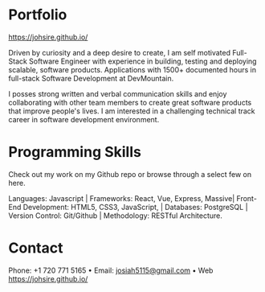 # Portfolio
https://johsire.github.io/

Driven by curiosity and a deep desire to create, I am self motivated Full-Stack Software Engineer with experience in building, testing and deploying scalable, software products. Applications with 1500+ documented hours in full-stack Software Development at DevMountain.

I posses strong written and verbal communication skills and enjoy collaborating with other team members to create great software products that improve people's lives. I am interested in a challenging technical track career in software development environment.

# Programming Skills
Check out my work on my Github repo or browse through a select few on here.

Languages: Javascript | Frameworks: React, Vue, Express, Massive| Front-End Development: HTML5, CSS3, JavaScript, | Databases: PostgreSQL | Version Control: Git/Github | Methodology: RESTful Architecture.

# Contact
Phone: +1 720 771 5165 • Email: josiah5115@gmail.com • Web https://johsire.github.io/
